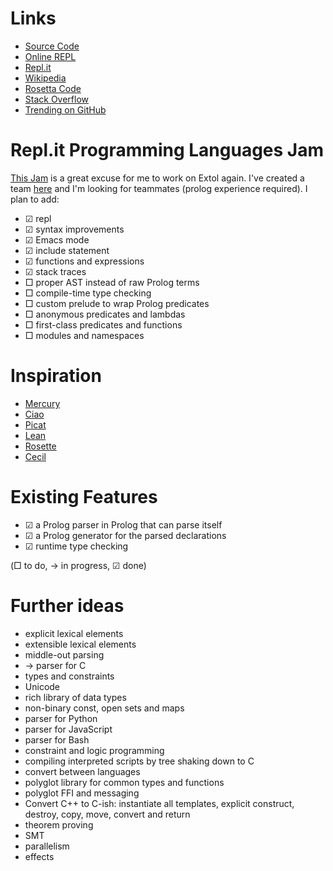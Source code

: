 # Links

- [Source Code](https://github.com/atnnn/extol)
- [Online REPL](https://extol.extollers.repl.run/)
- [Repl.it](https://repl.it/github/atnnn/extol)
- [Wikipedia](https://en.wikipedia.org/wiki/Extol_(programming_language))
- [Rosetta Code](https://rosettacode.org/wiki/Category:Extol)
- [Stack Overflow](https://stackoverflow.com/questions/tagged/extol)
- [Trending on GitHub](https://github.com/trending/extol)

# Repl.it Programming Languages Jam

[This Jam](https://blog.repl.it/langjam) is a great excuse for me to work on Extol again. I've created a team [here](https://repl.it/@Extollers) and I'm looking for teammates (prolog experience required). I plan to add:

  - ☑ repl
  - ☑ syntax improvements
  - ☑ Emacs mode
  - ☑ include statement
  - ☑ functions and expressions
  - ☑ stack traces
  - □ proper AST instead of raw Prolog terms
  - □ compile-time type checking
  - □ custom prelude to wrap Prolog predicates
  - □ anonymous predicates and lambdas
  - □ first-class predicates and functions
  - □ modules and namespaces

# Inspiration

- [Mercury](http://www.mercurylang.org/)
- [Ciao](https://ciao-lang.org/)
- [Picat](http://picat-lang.org/)
- [Lean](https://leanprover.github.io/)
- [Rosette](https://docs.racket-lang.org/rosette-guide/index.html)
- [Cecil](http://projectsweb.cs.washington.edu/research/projects/cecil/www/Release/index.html)

# Existing Features

- ☑ a Prolog parser in Prolog that can parse itself
- ☑ a Prolog generator for the parsed declarations
- ☑ runtime type checking

(□ to do, → in progress, ☑ done)

# Further ideas

- explicit lexical elements
- extensible lexical elements
- middle-out parsing
- → parser for C
- types and constraints
- Unicode
- rich library of data types
- non-binary const, open sets and maps
- parser for Python
- parser for JavaScript
- parser for Bash
- constraint and logic programming
- compiling interpreted scripts by tree shaking down to C
- convert between languages
- polyglot library for common types and functions
- polyglot FFI and messaging
- Convert C++ to C-ish: instantiate all templates, explicit construct, destroy, copy, move, convert and return
- theorem proving
- SMT
- parallelism
- effects